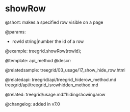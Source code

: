 showRow
=============

@short: makes a specified row visible on a page


@params:
- rowId	    string|number   the id of a row




@example:
treegrid.showRow(rowId);


@template: api_method
@descr:


@relatedsample: treegrid/03_usage/17_show_hide_row.html

@relatedapi: 
treegrid/api/treegrid_hiderow_method.md
treegrid/api/treegrid_isrowhidden_method.md

@related: treegrid/usage.md#hidingshowingarow

@changelog:
added in v7.0

